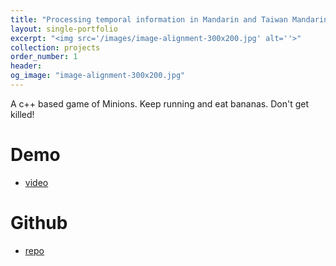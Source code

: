 ```yaml
---
title: "Processing temporal information in Mandarin and Taiwan Mandarin"
layout: single-portfolio
excerpt: "<img src='/images/image-alignment-300x200.jpg' alt=''>"
collection: projects
order_number: 1
header:
og_image: "image-alignment-300x200.jpg"
---
```


A c++ based game of Minions. Keep running and eat bananas. Don't get killed!

Demo 
======
* [video](https://www.youtube.com/watch?v=5ZsmPJ2sm04&fbclid=IwAR0dP_NIaNfAYmW3wBxJhcEWSS3uVGnSsG4pbj3z9qTsjU4pa9ef_fZ0P44)

Github
=====
* [repo](https://github.com/evamo0508/minions_game)
